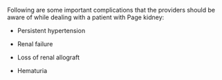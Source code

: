 Following are some important complications that the providers should be aware of while dealing with a patient with Page kidney:

- Persistent hypertension

- Renal failure

- Loss of renal allograft

- Hematuria